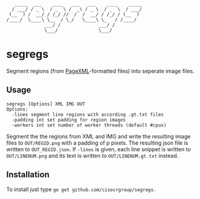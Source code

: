 ```
   _____  ___    ____   ___   ___    ____    _____
  / ___/ / _ \  / _  \ /  _\ / _ \  / _  \  / ___/
 (__  ) /  __/ / /_/ //  /  /  __/ / /_/ / (__  )
/____/  \____\ \__  / \_/   \____\ \_   / /____/
              ___/ /              ___/ /
              \___/               \___/
```

# segregs
Segment regions (from
[PageXML](http://www.primaresearch.org/publications/ICPR2010_Pletschacher_PAGE)-formatted
files) into seperate image files.

## Usage
```
segregs [Options] XML IMG OUT
Options:
  -lines segment line regions with according .gt.txt files
  -padding int set padding for region images
  -workers int set number of worker threads (default #cpus)
```

Segment the the regions from XML and IMG and write the resulting image
files to `OUT/REGID.png` with a padding of p pixels. The resulting
json file is written to `OUT_REGID.json`.  If `-lines` is given, each
line snippet is written to `OUT/LINENUM.png` and its text is written
to `OUT/LINENUM.gt.txt` instead.

## Installation
To install just type `go get github.com/cisocrgroup/segregs`.
